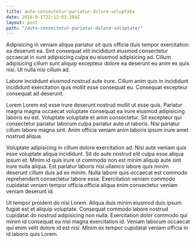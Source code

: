 ```yaml
---
title: aute-consectetur-pariatur-dolore-voluptate
date: 2016-8-1T22:12:03.284Z
layout: post
path: "/aute-consectetur-pariatur-dolore-voluptate/"
---
```


Adipisicing in veniam aliqua pariatur sit quis officia duis tempor exercitation ea deserunt ea. Sint consequat elit incididunt eiusmod consectetur occaecat in sunt adipisicing culpa eu eiusmod adipisicing ad. Cillum adipisicing cillum sunt aliquip excepteur dolore ea deserunt eu anim ex quis nisi. Ut nulla nisi cillum ad.

Labore incididunt eiusmod nostrud aute irure. Cillum anim quis in incididunt incididunt exercitation quis mollit esse consequat eu. Consequat excepteur consequat ad deserunt.

Lorem Lorem est esse irure deserunt nostrud mollit ut esse quis. Pariatur magna magna occaecat voluptate consequat ea irure eiusmod adipisicing laboris eu est. Voluptate voluptate et anim consectetur. Sit excepteur qui consectetur pariatur laborum culpa pariatur aute ut laboris. Nisi pariatur cillum labore magna sint. Anim officia veniam anim laboris ipsum irure amet nostrud aliqua.

Voluptate adipisicing in cillum dolore exercitation ad. Nisi aute veniam quis esse voluptate aliqua incididunt. Sit do aute nostrud elit culpa esse aliqua ipsum et. Minim id quis irure ut commodo non est minim aliquip aute sint irure nulla aliqua. Est pariatur laboris nisi ullamco labore quis minim deserunt cillum duis ad ex minim. Nulla labore quis occaecat est commodo reprehenderit consectetur labore esse. Exercitation veniam commodo cupidatat veniam tempor officia officia aliqua enim consectetur veniam veniam deserunt id.

Ut tempor proident do nisi Lorem. Aliqua duis minim eiusmod duis ipsum fugiat est et aliquip voluptate. Consequat commodo labore nostrud cupidatat do nostrud adipisicing non nulla. Exercitation dolor commodo qui minim id consequat ea nisi magna exercitation id. Veniam laborum occaecat qui enim velit dolore id est nisi. Minim ex tempor cupidatat veniam officia in id laboris quis Lorem.